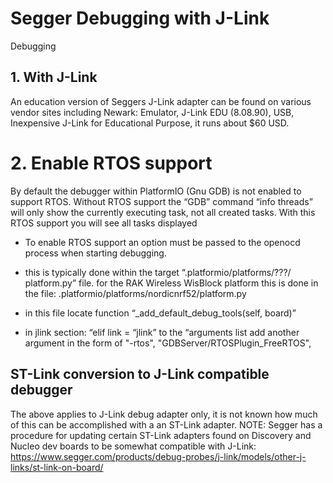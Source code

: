 # Segger Debugging with J-Link
Debugging
## 1. With J-Link 

An education version of Seggers J-Link adapter can be found on various vendor sites including  Newark:    Emulator, J-Link EDU (8.08.90), USB, Inexpensive J-Link for Educational Purpose, it runs about $60 USD.

#  2. Enable RTOS support
By default the debugger within PlatformIO (Gnu GDB) is not enabled to support RTOS.  Without RTOS support the “GDB” command “info threads” will only show the currently executing task, not all created tasks.
With this RTOS support you will see all tasks displayed 
-  To enable RTOS support an option must be passed to the openocd process when starting debugging.
- this is typically done within the target “.platformio/platforms/???/ platform.py” file.
 for the RAK Wireless WisBlock platform this is done in the file:
.platformio/platforms/nordicnrf52/platform.py
  
- in this file locate function  	“_add_default_debug_tools(self, board)”
- in jlink section:  “elif link = “jlink”
 to the “arguments list add another argument in the form of
"-rtos", "GDBServer/RTOSPlugin_FreeRTOS",

## ST-Link conversion to J-Link compatible debugger
The above applies to J-Link debug adapter only, it is not known how much of this can be accomplished with a an ST-Link adapter.
NOTE:  Segger has a procedure for updating certain ST-Link adapters found on Discovery and Nucleo dev boards  to be somewhat compatible with J-Link:  https://www.segger.com/products/debug-probes/j-link/models/other-j-links/st-link-on-board/
